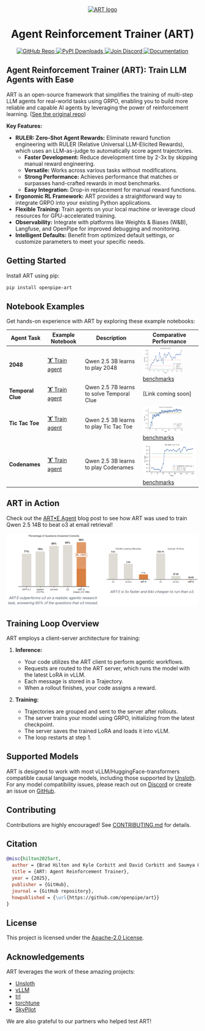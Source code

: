 <div align="center">

<a href="https://art.openpipe.ai"><picture>
<img alt="ART logo" src="https://github.com/openpipe/art/raw/main/assets/ART_logo.png" width="160px">
</picture></a>

<p align="center">
  <h1>Agent Reinforcement Trainer (ART)</h1>
</p>

<p>
  <a href="https://github.com/openpipe/art">
    <img alt="GitHub Repo" src="https://img.shields.io/github/stars/openpipe/art?style=social" />
  </a>
  <a href="https://pypi.org/project/openpipe-art/">
    <img alt="PyPI Downloads" src="https://img.shields.io/pypi/dm/openpipe-art?color=364fc7&logoColor=364fc7" />
  </a>
    <a href="https://discord.gg/zbBHRUpwf4">
    <img alt="Join Discord" src="https://img.shields.io/badge/Join%20Discord-5865F2?style=plastic&logo=discord&logoColor=white"/>
  </a>
   <a href="https://art.openpipe.ai">
    <img alt="Documentation" src="https://img.shields.io/badge/Documentation-orange?style=plastic&logo=gitbook&logoColor=white"/>
  </a>
</p>

</div>

## Agent Reinforcement Trainer (ART): Train LLM Agents with Ease

ART is an open-source framework that simplifies the training of multi-step LLM agents for real-world tasks using GRPO, enabling you to build more reliable and capable AI agents by leveraging the power of reinforcement learning.  ([See the original repo](https://github.com/OpenPipe/ART))

**Key Features:**

*   **RULER: Zero-Shot Agent Rewards:**  Eliminate reward function engineering with RULER (Relative Universal LLM-Elicited Rewards), which uses an LLM-as-judge to automatically score agent trajectories.
    *   **Faster Development:** Reduce development time by 2-3x by skipping manual reward engineering.
    *   **Versatile:** Works across various tasks without modifications.
    *   **Strong Performance:** Achieves performance that matches or surpasses hand-crafted rewards in most benchmarks.
    *   **Easy Integration:**  Drop-in replacement for manual reward functions.
*   **Ergonomic RL Framework:** ART provides a straightforward way to integrate GRPO into your existing Python applications.
*   **Flexible Training:** Train agents on your local machine or leverage cloud resources for GPU-accelerated training.
*   **Observability:** Integrate with platforms like Weights & Biases (W&B), Langfuse, and OpenPipe for improved debugging and monitoring.
*   **Intelligent Defaults:** Benefit from optimized default settings, or customize parameters to meet your specific needs.

## Getting Started

Install ART using pip:

```bash
pip install openpipe-art
```

## Notebook Examples

Get hands-on experience with ART by exploring these example notebooks:

| Agent Task        | Example Notebook                                                                                                             | Description                               | Comparative Performance                                                                                                                                     |
| ----------------- | ---------------------------------------------------------------------------------------------------------------------------- | ----------------------------------------- | ----------------------------------------------------------------------------------------------------------------------------------------------------------- |
| **2048**          | [🏋️ Train agent](https://colab.research.google.com/github/openpipe/art/blob/main/examples/2048/2048.ipynb)                   | Qwen 2.5 3B learns to play 2048           | <img src="https://github.com/openpipe/art/raw/main/assets/benchmarks/2048/accuracy-training-progress.svg" height="72"> [benchmarks](/examples/2048/benchmark_2048.ipynb)                            |
| **Temporal Clue** | [🏋️ Train agent](https://colab.research.google.com/github/openpipe/art/blob/main/examples/temporal_clue/temporal-clue.ipynb) | Qwen 2.5 7B learns to solve Temporal Clue | [Link coming soon]                                                                                                                                          |
| **Tic Tac Toe**   | [🏋️ Train agent](https://colab.research.google.com/github/openpipe/art/blob/main/examples/tic_tac_toe/tic-tac-toe.ipynb)     | Qwen 2.5 3B learns to play Tic Tac Toe    | <img src="https://github.com/openpipe/art/raw/main/assets/benchmarks/tic-tac-toe-local/accuracy-training-progress.svg" height="72"> [benchmarks](/examples/tic_tac_toe/benchmark_tic_tac_toe.ipynb) |
| **Codenames**     | [🏋️ Train agent](https://colab.research.google.com/github/openpipe/art/blob/main/examples/codenames/Codenames_RL.ipynb)      | Qwen 2.5 3B learns to play Codenames      | <img src="https://github.com/openpipe/art/raw/main/assets/benchmarks/codenames/win_rate_over_time.png" width=180> [benchmarks](/examples/codenames/Codenames_RL.ipynb)                            |

## ART in Action

Check out the [ART•E Agent](https://openpipe.ai/blog/art-e-mail-agent) blog post to see how ART was used to train Qwen 2.5 14B to beat o3 at email retrieval!

<img src="https://github.com/openpipe/art/raw/main/assets/ART_E_graphs.png" width="700">

## Training Loop Overview

ART employs a client-server architecture for training:

1.  **Inference:**
    *   Your code utilizes the ART client to perform agentic workflows.
    *   Requests are routed to the ART server, which runs the model with the latest LoRA in vLLM.
    *   Each message is stored in a Trajectory.
    *   When a rollout finishes, your code assigns a reward.

2.  **Training:**
    *   Trajectories are grouped and sent to the server after rollouts.
    *   The server trains your model using GRPO, initializing from the latest checkpoint.
    *   The server saves the trained LoRA and loads it into vLLM.
    *   The loop restarts at step 1.

## Supported Models

ART is designed to work with most vLLM/HuggingFace-transformers compatible causal language models, including those supported by [Unsloth](https://docs.unsloth.ai/get-started/all-our-models). For any model compatibility issues, please reach out on [Discord](https://discord.gg/zbBHRUpwf4) or create an issue on [GitHub](https://github.com/openpipe/art/issues).

## Contributing

Contributions are highly encouraged!  See [CONTRIBUTING.md](CONTRIBUTING.md) for details.

## Citation

```bibtex
@misc{hilton2025art,
  author = {Brad Hilton and Kyle Corbitt and David Corbitt and Saumya Gandhi and Angky William and Bohdan Kovalenskyi and Andie Jones},
  title = {ART: Agent Reinforcement Trainer},
  year = {2025},
  publisher = {GitHub},
  journal = {GitHub repository},
  howpublished = {\url{https://github.com/openpipe/art}}
}
```

## License

This project is licensed under the [Apache-2.0 License](LICENSE).

## Acknowledgements

ART leverages the work of these amazing projects:

*   [Unsloth](https://github.com/unslothai/unsloth)
*   [vLLM](https://github.com/vllm-project/vllm)
*   [trl](https://github.com/huggingface/trl)
*   [torchtune](https://github.com/pytorch/torchtune)
*   [SkyPilot](https://github.com/skypilot-org/skypilot)

We are also grateful to our partners who helped test ART!